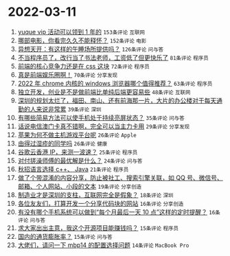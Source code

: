 # 2022-03-11

1. [yuque vip 活动可以领到 1 年的](https://www.v2ex.com/t/839578) `153条评论` `互联网`
1. [哪部电影，你看完久久不能释怀？](https://www.v2ex.com/t/839674) `152条评论` `电影`
1. [异想天开：有这样的午睡场所提供吗？](https://www.v2ex.com/t/839585) `126条评论` `问与答`
1. [不当程序员了，改行当了书法老师，工资低了但更快乐了](https://www.v2ex.com/t/839599) `81条评论` `程序员`
1. [前端的核心竞争力还是在 css 这块](https://www.v2ex.com/t/839655) `72条评论` `程序员`
1. [真是前端娱乐圈啊！](https://www.v2ex.com/t/839669) `70条评论` `分享发现`
1. [2022 年 chrome 内核的 windows 浏览器哪个值得推荐？](https://www.v2ex.com/t/839613) `63条评论` `程序员`
1. [独立开发，创业是不是做前端比单纯后端更容易些](https://www.v2ex.com/t/839573) `48条评论` `互联网`
1. [深圳的规划太烂了，福田、南山、还有前海那一片，大片的办公楼对于每天通勤的人来说非常累](https://www.v2ex.com/t/839648) `39条评论` `深圳`
1. [有哪些简易方法可以使手机处于持续亮屏状态？](https://www.v2ex.com/t/839566) `35条评论` `问与答`
1. [话说电信澳门卡真不错啊，完全可以当主力卡用](https://www.v2ex.com/t/839625) `29条评论` `分享发现`
1. [苹果为何不做主机游戏平台呢](https://www.v2ex.com/t/839716) `26条评论` `Apple`
1. [由得过湿疹的同学吗](https://www.v2ex.com/t/839656) `26条评论` `健康`
1. [谷歌云香港 IP，来测一波速？](https://www.v2ex.com/t/839605) `25条评论` `程序员`
1. [对付搓澡师傅的最优解是什么？](https://www.v2ex.com/t/839675) `24条评论` `问与答`
1. [秋招语言选择 c++、 Java](https://www.v2ex.com/t/839689) `21条评论` `程序员`
1. [做了个带混淆的内容分享，防止被社工、搜索引擎关联，如 QQ 号、微信号、邮箱、个人网站、小段的文本](https://www.v2ex.com/t/839628) `19条评论` `分享创造`
1. [制造业才是深圳的支柱，互联网完全是假象？](https://www.v2ex.com/t/839654) `18条评论` `深圳`
1. [各位友友们，打算开发一个分享代码块的网站](https://www.v2ex.com/t/839629) `16条评论` `分享创造`
1. [有没有哪个手机系统可以做到“每个月最后一天 10 点”这样的定时提醒？](https://www.v2ex.com/t/839626) `16条评论` `问与答`
1. [求大家出出主意，我这个开源项目能赚钱吗？](https://www.v2ex.com/t/839730) `15条评论` `程序员`
1. [国内的通货膨胀率？](https://www.v2ex.com/t/839659) `15条评论` `问与答`
1. [大佬们，请问一下 mbp14 的配置选择问题](https://www.v2ex.com/t/839686) `14条评论` `MacBook Pro`
